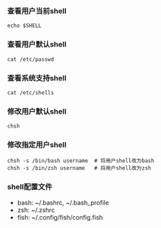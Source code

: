 
### 查看用户当前shell

```
echo $SHELL
```

### 查看用户默认shell

```
cat /etc/passwd
```

### 查看系统支持shell

```
cat /etc/shells
```

### 修改用户默认shell

```
chsh
```

### 修改指定用户shell

```
chsh -s /bin/bash username  # 将用户shell改为bash
chsh -s /bin/zsh username   # 将用户shell改为zsh
```

### shell配置文件

- bash: ~/.bashrc, ~/.bash_profile
- zsh: ~/.zshrc
- fish: ~/.config/fish/config.fish
